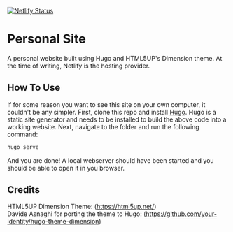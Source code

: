 [![Netlify Status](https://api.netlify.com/api/v1/badges/1758cce1-8ae0-447b-9a53-89360b847afc/deploy-status)](https://app.netlify.com/sites/festive-volhard-6a5042/deploys)
# Personal Site
A personal website built using Hugo and HTML5UP's Dimension theme. At the time of writing, Netlify is the hosting provider.

## How To Use
If for some reason you want to see this site on your own computer, it couldn't be any simpler. First, clone this repo and install [Hugo](https://gohugo.io/).
Hugo is a static site generator and needs to be installed to build the above code into a working website.
Next, navigate to the folder and run the following command:
```bash
hugo serve
```

And you are done! A local webserver should have been started and you should be able to open it in you browser.

## Credits

HTML5UP Dimension Theme: (https://html5up.net/) <br>
Davide Asnaghi for porting the theme to Hugo: (https://github.com/your-identity/hugo-theme-dimension)
